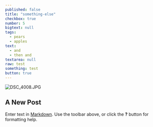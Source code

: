```yaml
---
published: false
title: "something-else"
checkbox: true
number: 5
bigtext: null
tags: 
  - pears
  - apples
text: 
  - and
  - then and
textarea: null
raw: test
something: test
button: true
---
```


![DSC_4008.JPG]({{site.baseurl}}/_posts/DSC_4008.JPG)


## A New Post

Enter text in [Markdown](http://daringfireball.net/projects/markdown/). Use the toolbar above, or click the **?** button for formatting help.
